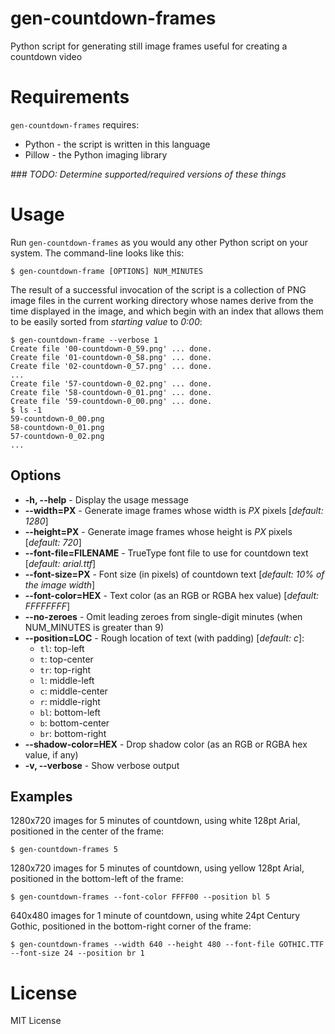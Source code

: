 # gen-countdown-frames
Python script for generating still image frames useful for creating a countdown video

# Requirements
`gen-countdown-frames` requires:

* Python - the script is written in this language
* Pillow - the Python imaging library

_### TODO: Determine supported/required versions of these things_

# Usage
Run `gen-countdown-frames` as you would any other Python script on your system.  The command-line looks like this:

`$ gen-countdown-frame [OPTIONS] NUM_MINUTES`

The result of a successful invocation of the script is a collection of PNG image files in the current working directory whose names derive from the time displayed in the image, and which begin with an index that allows them to be easily sorted from _starting value_ to _0:00_:

    $ gen-countdown-frame --verbose 1
    Create file '00-countdown-0_59.png' ... done.
    Create file '01-countdown-0_58.png' ... done.
    Create file '02-countdown-0_57.png' ... done.
    ...
    Create file '57-countdown-0_02.png' ... done.
    Create file '58-countdown-0_01.png' ... done.
    Create file '59-countdown-0_00.png' ... done.
    $ ls -1
    59-countdown-0_00.png
    58-countdown-0_01.png
    57-countdown-0_02.png
    ...

## Options
* **-h, --help** - Display the usage message
* **--width=PX** - Generate image frames whose width is _PX_ pixels [_default: 1280_]
* **--height=PX** - Generate image frames whose height is _PX_ pixels [_default: 720_]
* **--font-file=FILENAME** - TrueType font file to use for countdown text [_default: arial.ttf_]
* **--font-size=PX** - Font size (in pixels) of countdown text [_default: 10% of the image width_]
* **--font-color=HEX** - Text color (as an RGB or RGBA hex value) [_default: FFFFFFFF_]
* **--no-zeroes** - Omit leading zeroes from single-digit minutes (when NUM_MINUTES is greater than 9)
* **--position=LOC** - Rough location of text (with padding) [_default: c_]:
    * `tl`: top-left
    * `t`: top-center
    * `tr`: top-right
    * `l`: middle-left
    * `c`: middle-center
    * `r`: middle-right
    * `bl`: bottom-left
    * `b`: bottom-center
    * `br`: bottom-right
* **--shadow-color=HEX** - Drop shadow color (as an RGB or RGBA hex value, if any)
* **-v, --verbose** - Show verbose output

## Examples
1280x720 images for 5 minutes of countdown, using white 128pt Arial, positioned in the center of the frame:

`$ gen-countdown-frames 5`

1280x720 images for 5 minutes of countdown, using yellow 128pt Arial, positioned in the bottom-left of the frame:

`$ gen-countdown-frames --font-color FFFF00 --position bl 5`

640x480 images for 1 minute of countdown, using white 24pt Century Gothic, positioned in the bottom-right corner of the frame:

`$ gen-countdown-frames --width 640 --height 480 --font-file GOTHIC.TTF --font-size 24 --position br 1`

# License
MIT License
